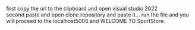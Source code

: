first copy the url to the clipboard and open visual studio 2022  
second paste and open clone repository and paste it... 
run the file
and you will proceed to the localhost5000 and
WELCOME TO SportStore.
